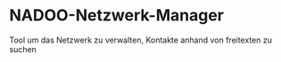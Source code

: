 # NADOO-Netzwerk-Manager
Tool um das Netzwerk zu verwalten, Kontakte anhand von freitexten zu suchen
